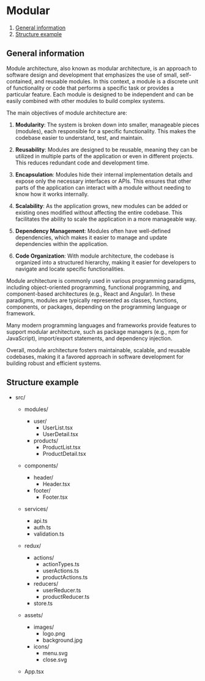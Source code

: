 # Modular

1. [General information](#general-information)
2. [Structure example](#structure-example)

## General information

Module architecture, also known as modular architecture, is an approach to software design and development that emphasizes the use of small, self-contained, and reusable modules. In this context, a module is a discrete unit of functionality or code that performs a specific task or provides a particular feature. Each module is designed to be independent and can be easily combined with other modules to build complex systems.

The main objectives of module architecture are:

1. **Modularity**: The system is broken down into smaller, manageable pieces (modules), each responsible for a specific functionality. This makes the codebase easier to understand, test, and maintain.

2. **Reusability**: Modules are designed to be reusable, meaning they can be utilized in multiple parts of the application or even in different projects. This reduces redundant code and development time.

3. **Encapsulation**: Modules hide their internal implementation details and expose only the necessary interfaces or APIs. This ensures that other parts of the application can interact with a module without needing to know how it works internally.

4. **Scalability**: As the application grows, new modules can be added or existing ones modified without affecting the entire codebase. This facilitates the ability to scale the application in a more manageable way.

5. **Dependency Management**: Modules often have well-defined dependencies, which makes it easier to manage and update dependencies within the application.

6. **Code Organization**: With module architecture, the codebase is organized into a structured hierarchy, making it easier for developers to navigate and locate specific functionalities.

Module architecture is commonly used in various programming paradigms, including object-oriented programming, functional programming, and component-based architectures (e.g., React and Angular). In these paradigms, modules are typically represented as classes, functions, components, or packages, depending on the programming language or framework.

Many modern programming languages and frameworks provide features to support modular architecture, such as package managers (e.g., npm for JavaScript), import/export statements, and dependency injection.

Overall, module architecture fosters maintainable, scalable, and reusable codebases, making it a favored approach in software development for building robust and efficient systems.

## Structure example

- src/

  - modules/

    - user/
      - UserList.tsx
      - UserDetail.tsx
    - products/
      - ProductList.tsx
      - ProductDetail.tsx

  - components/

    - header/
      - Header.tsx
    - footer/
      - Footer.tsx

  - services/

    - api.ts
    - auth.ts
    - validation.ts

  - redux/

    - actions/
      - actionTypes.ts
      - userActions.ts
      - productActions.ts
    - reducers/
      - userReducer.ts
      - productReducer.ts
    - store.ts

  - assets/

    - images/
      - logo.png
      - background.jpg
    - icons/
      - menu.svg
      - close.svg

  - App.tsx
